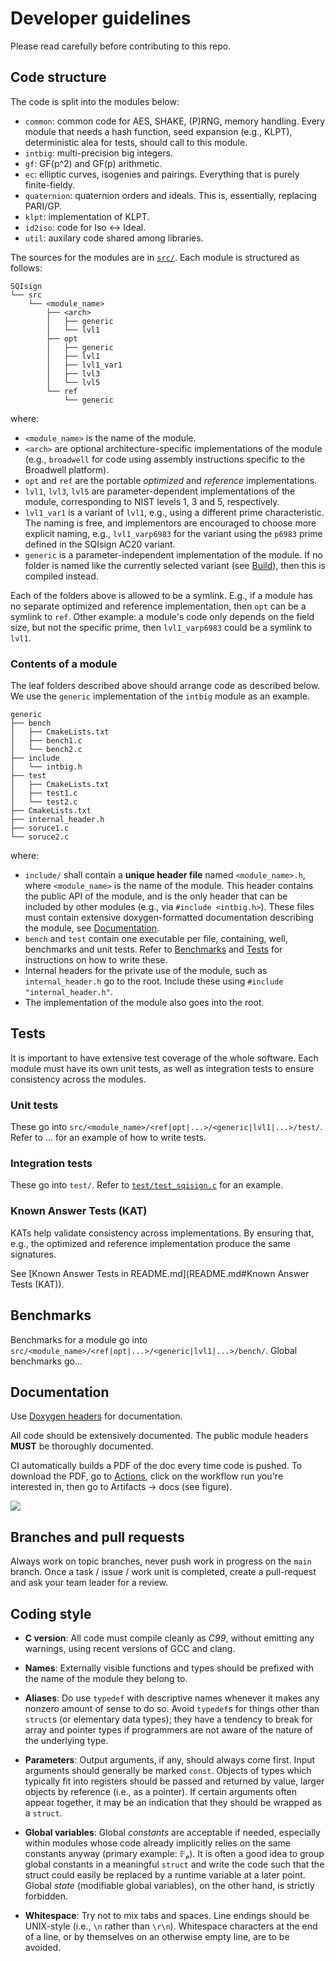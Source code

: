 # Developer guidelines

Please read carefully before contributing to this repo.

## Code structure

The code is split into the modules below:

- `common`: common code for AES, SHAKE, (P)RNG, memory handling. Every
  module that needs a hash function, seed expansion (e.g., KLPT),
  deterministic alea for tests, should call to this module.
- `intbig`: multi-precision big integers.
- `gf`: GF(p^2) and GF(p) arithmetic.
- `ec`: elliptic curves, isogenies and pairings. Everything that is
  purely finite-fieldy.
- `quaternion`: quaternion orders and ideals. This is, essentially,
  replacing PARI/GP.
- `klpt`: implementation of KLPT.
- `id2iso`: code for Iso <-> Ideal.
- `util`: auxilary code shared among libraries.

The sources for the modules are in [`src/`](src).  Each module is
structured as follows:

```
SQIsign
└── src
    └── <module_name>
        ├── <arch>
        │   ├── generic
        │   └── lvl1
        ├── opt
        │   ├── generic
        │   ├── lvl1
        │   ├── lvl1_var1
        │   ├── lvl3
        │   └── lvl5
        └── ref
            └── generic
```

where:

- `<module_name>` is the name of the module.
- `<arch>` are optional architecture-specific implementations of the
  module (e.g., `broadwell` for code using assembly instructions
  specific to the Broadwell platform).
- `opt` and `ref` are the portable *optimized* and *reference*
  implementations.
- `lvl1`, `lvl3`, `lvl5` are parameter-dependent implementations of
  the module, corresponding to NIST levels 1, 3 and 5, respectively.
- `lvl1_var1` is a variant of `lvl1`, e.g., using a different prime
  characteristic. The naming is free, and implementors are encouraged
  to choose more explicit naming, e.g., `lvl1_varp6983` for the
  variant using the `p6983` prime defined in the SQIsign AC20 variant.
- `generic` is a parameter-independent implementation of the module.
  If no folder is named like the currently selected variant (see
  [Build](README.md#Build)), then this is compiled instead.
  
Each of the folders above is allowed to be a symlink. E.g., if a
module has no separate optimized and reference implementation, then
`opt` can be a symlink to `ref`. Other example: a module's code only
depends on the field size, but not the specific prime, then
`lvl1_varp6983` could be a symlink to `lvl1`.

### Contents of a module

The leaf folders described above should arrange code as described
below.  We use the `generic` implementation of the `intbig` module as
an example.

```
generic
├── bench
│   ├── CmakeLists.txt
│   ├── bench1.c
│   └── bench2.c
├── include
│   └── intbig.h
├── test 
│   ├── CmakeLists.txt
│   ├── test1.c
│   └── test2.c
├── CmakeLists.txt
├── internal_header.h
├── soruce1.c
└── soruce2.c
```

where:

- `include/` shall contain a **unique header file** named
  `<module_name>.h`, where `<module_name>` is the name of the module.
  This header contains the public API of the module, and is the only
  header that can be included by other modules (e.g., via `#include
  <intbig.h>`). These files must contain extensive doxygen-formatted
  documentation describing the module, see
  [Documentation](#Documentation).
- `bench` and `test` contain one executable per file, containing,
  well, benchmarks and unit tests. Refer to [Benchmarks](#Benchmarks)
  and [Tests](#Tests) for instructions on how to write these.
- Internal headers for the private use of the module, such as
  `internal_header.h` go to the root. Include these using `#include
  "internal_header.h"`.
- The implementation of the module also goes into the root.


## Tests

It is important to have extensive test coverage of the whole software.
Each module must have its own unit tests, as well as integration tests
to ensure consistency across the modules.

### Unit tests

These go into `src/<module_name>/<ref|opt|...>/<generic|lvl1|...>/test/`.
Refer to ... for an example of how to write tests.

### Integration tests

These go into `test/`.  Refer to
[`test/test_sqisign.c`](test/test_sqisign.c) for an example.

### Known Answer Tests (KAT)

KATs help validate consistency across implementations. By ensuring
that, e.g., the optimized and reference implementation produce the
same signatures.

See [Known Answer Tests in README.md](README.md#Known Answer Tests (KAT)).

## Benchmarks

Benchmarks for a module go into
`src/<module_name>/<ref|opt|...>/<generic|lvl1|...>/bench/`.  Global
benchmarks go...

## Documentation

Use [Doxygen headers](https://www.doxygen.nl/manual/docblocks.html)
for documentation.

All code should be extensively documented.  The public module headers
**MUST** be thoroughly documented.

CI automatically builds a PDF of the doc every time code is pushed.
To download the PDF, go to
[Actions](https://github.com/SQIsign/sqisign-nist/actions), click on
the workflow run you're interested in, then go to Artifacts -> docs
(see figure).

![](https://user-images.githubusercontent.com/149199/231756751-0f2780f8-33fe-4db9-8800-b5f145423b65.png)

## Branches and pull requests

Always work on topic branches, never push work in progress on the
`main` branch.  Once a task / issue / work unit is completed, create a
pull-request and ask your team leader for a review.

## Coding style

- **C version**: All code must compile cleanly as *C99*, without
  emitting any warnings, using recent versions of GCC and clang.

- **Names**: Externally visible functions and types should be prefixed
  with the name of the module they belong to.

- **Aliases**: Do use `typedef` with descriptive names whenever it
  makes any nonzero amount of sense to do so.
  Avoid `typedef`s for things other than `struct`s (or elementary data
  types); they have a tendency to break for array and pointer types if
  programmers are not aware of the nature of the underlying type.

- **Parameters**: Output arguments, if any, should always come first.
  Input arguments should generally be marked `const`. Objects of types
  which typically fit into registers should be passed and returned by
  value, larger objects by reference (i.e., as a pointer).
  If certain arguments often appear together, it may be an indication
  that they should be wrapped as a `struct`.

- **Global variables**: Global *constants* are acceptable if needed,
  especially within modules whose code already implicitly relies on
  the same constants anyway (primary example: 𝔽ₚ). It is often a good
  idea to group global constants in a meaningful `struct` and write
  the code such that the struct could easily be replaced by a runtime
  variable at a later point.
  Global *state* (modifiable global variables), on the other hand, is
  strictly forbidden.

- **Whitespace**: Try not to mix tabs and spaces. Line endings
  should be UNIX-style (i.e., `\n` rather than `\r\n`). Whitespace
  characters at the end of a line, or by themselves on an otherwise
  empty line, are to be avoided.
